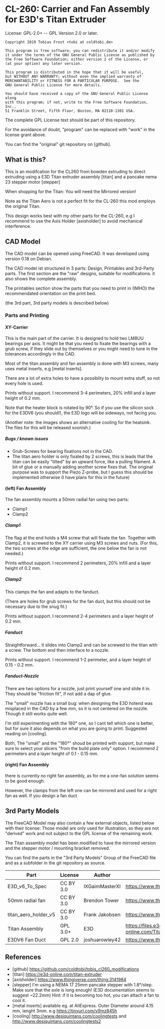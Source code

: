 # CL-260: Carrier and Fan Assembly for E3D's Titan Extruder #

License: GPL-2.0+ -- GPL Version 2.0 or later.

    Copyright 2019 Tobias Frost <tobi at coldtobi.de>

    This program is free software; you can redistribute it and/or modify
    it under the terms of the GNU General Public License as published by
    the Free Software Foundation; either version 2 of the License, or
    (at your option) any later version.

    This program is distributed in the hope that it will be useful,
    but WITHOUT ANY WARRANTY; without even the implied warranty of
    MERCHANTABILITY or FITNESS FOR A PARTICULAR PURPOSE.  See the
    GNU General Public License for more details.

    You should have received a copy of the GNU General Public License along
    with this program; if not, write to the Free Software Foundation, Inc.,
    51 Franklin Street, Fifth Floor, Boston, MA 02110-1301 USA.

The complete GPL License text should be part of this repository.

For the avoidance of doubt, "program" can be replaced with "work" in
the license grant above.

You can find the "original" git repository on [github].

## What is this?

This is an modifcation for the CL260 from bowden extruding to direct extruding
using a E3D Titan extruder assembly [titan] and a pancake nema 23 stepper motor [stepper]

When shopping for the Titan: You will need the Mirrored version!

Note as the Titan Aero is not a perfect fit for the CL-260 this mod employs the
original Titan.

This design works best with my other parts for the CL-260, e.g I recommend to use
the Axis Holder [axisholder] to avoid mechanical interference.

## CAD Model ##

The CAD model can be opened using FreeCAD. It was developed using version 0.18
on Debian. 

The CAD model ist structured in 3 parts: Design, Printables and 3rd-Party parts.
The first section are the "raw" designs, suitable for modifications. it also shows 
the complete assembly. 

The printables section show the parts that you need to print in (IMHO) the recommendated
orientation on the print bed.

(the 3rd part, 3rd party models is described below)

### Parts and Printing ###

#### XY-Carrier ####

This is the main part of the carrier. It is designed to hold two LM8UU bearings per axis.
It might be that you need to fixate the bearings with a grub screw, if they slide out
by themselves or you might need to tune in the tolerances accordingly in the CAD. 

Most of the titan assembly and fan assembly is done with M3 screws, many uses
metal inserts, e.g [metal inserts].

There are a lot of extra holes to have a possiblity to mount extra stuff,
so not every hole is used.

Prints without support. I recommend 3-4 perimeters,  20% infill and a 
layer height of 0.2 mm.

Note that the heater block is rotated by 90°. So if you use the silicon sock
for the E3DV6 (you should!), the E3D logo will be sideways, not facing you.

(Another note: the images shows an alternative cooling for the heatsink.
The files for this will be released soonish.)

##### Bugs / known issues #####

- Grub-Screws for bearing fixations not in the CAD.
- The titan aero holder is only fixated by 2 screws, this
  is leads that the titan can be easily "tilted" by an upward force,
  like a pulling filament. A bit of glue or a manually adding another screw fixes that.
  The original purpose was to support the Piezo Z-probe, but I guess this should
  be implemented otherwise (I have plans for this in the future)

#### (left) Fan Assembly ####

The fan assembly mounts a 50mm radial fan using two parts:
- Clamp1
- Clamp2

##### Clamp1 #####

The flag at the end holds a M4 screw that will fixate the fan.
Together with Clamp2, it is screwed to the XY carrier using M3 screws and nuts.
(For this, the two screws at the edge are sufficient, the one below the fan is not needed.) 

Prints without support. I recommend 2 perimeters,  20% infill and a 
layer height of 0.2 mm.

##### Clamp2 #####

This clamps the fan and adapts to the fanduct.

(There are holes for grub screws for the fan duct, but this should not
be necessary due to the snug fit.) 

Prints without support. I recommend 2-4 perimeters and a layer height of 0.2 mm.

##### Fanduct #####

Straightforward... it slides into Clamp2 and can be screwed to the titan
with a screw. The bottom end then interface to a nozzle.

Prints without support. I recommend 1-2 perimeter, and a layer height of 0.15 - 0.2 mm.

##### Fanduct-Nozzle #####

There are two options for a nozzle, just print yourself one and slide it in.
They should be "friction fit", if not add a dap of glue.



The "small" nozzle has a small bug: when designing the E3D hotend was misplaced
in the CAD by a few mm, so it is not centered on the nozzle. Though it still
works quite well.

I'm still experimenting with the 180° one, so I cant tell which one is better,
but for sure it also depends on what you are going to print. Suggested reading
on [cooling].

Both, The "small" and the "180°" shoud be printed with support, but make
sure to select your slicers "from the build plate only" option.
I recommend 2 perimeters and a layer height of 0.1 - 0.15 mm.

#### (right) Fan Assembly ####

there is currently no right fan assembly, as for me a one-fan solution seems
to be good enough.

However, the clamps from the left one can be mirrored and used for a right fan as well.
If you design a fan duct 


## 3rd Party Models ##

The FreeCAD Model may also contain a few external objects, listed below with their license:
Those model are only used for illustration, so they are not "derived" work and not subject
to the GPL license of the remaining work.

The Titan assembly model has been modified to have the mirrored version and the
stepper motor / mounting bracket removed. 

You can find the parts in the "3rd Party Models" Group of the FreeCAD file and as a subfolder
in the git repository as source. 

| Part                 | License      | Author         | Source |
|----------------------|--------------|----------------|--------|
| E3D_v6_To_Spec       | CC BY 3.0    | lXGaimMasterXl | https://www.thingiverse.com/thing:341689 |
| 50mm radial fan      | CC BY 3.0    | Brendon Tower  | https://www.thingiverse.com/thing:2717523 |
| titan_aero_holder_v5 | CC BY 3.0    | Frank Jakobsen | https://www.thingiverse.com/thing:2490018 |
| Titan Assembly       | GPL 3.0+     | E3D            | https://files.e3d-online.com/Titan/ASM_EX_THUMB_SCREW.stp |
| E3DV6 Fan Duct       | GPL 2.0      | joshuarowley42 |  https://www.thingiverse.com/thing:340312 |

## References ##

- [github] https://github.com/coldtobi/tobis_cl260_modifications
- [titan] https://e3d-online.com/titan-extruder
- [axisholder] https://www.thingiverse.com/thing:3141984
- [stepper] I'm using a NEMA 17 25mm pancake stepper with 1.8°/step. Make sure that the axle is long enough! (E3D documentation seems to suggest ~22.2mm) Hint: if it is becoming too hot, you can attach a fan to cool it. 
- [metal inserts] available eg. at AliExpress. Outer Diameter around 4.15 mm, lenght 3mm.
 e.g https://tinyurl.com/y9mz845h
- [cooling] http://www.desiquintans.com/coolingtests and http://www.desiquintans.com/coolingtests2
